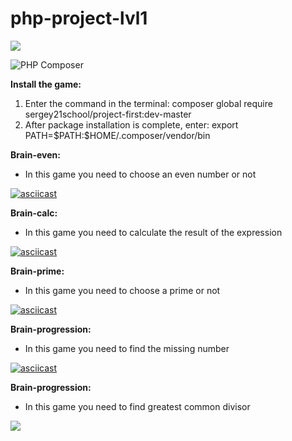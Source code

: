 # php-project-lvl1

<a href="https://codeclimate.com/github/Atar-rr/php-project-lvl1/maintainability"><img src="https://api.codeclimate.com/v1/badges/d7f50cf55da1769a1156/maintainability" /></a>

![PHP Composer](https://github.com/Atar-rr/php-project-lvl1/workflows/PHP%20Composer/badge.svg)

<strong>Install the game:</strong>
<ol>
  <li>Enter the command in the terminal: composer global require sergey21school/project-first:dev-master </li>
  <li>After package installation is complete, enter: export PATH=$PATH:$HOME/.composer/vendor/bin </li>
</ol>
<strong>Brain-even:</strong>
<ul>
  <li>In this game you need to choose an even number or not</li>
</ul>

[![asciicast](https://asciinema.org/a/uo80xNd7BYjHfcAzqFBWooG0T.svg)](https://asciinema.org/a/uo80xNd7BYjHfcAzqFBWooG0T)

<strong>Brain-calc:</strong>
<ul>
  <li>In this game you need to calculate the result of the expression</li>
</ul>

[![asciicast](https://asciinema.org/a/IztpyZgy1tY8GX3Naz7PwI8Bv.svg)](https://asciinema.org/a/IztpyZgy1tY8GX3Naz7PwI8Bv)

<strong>Brain-prime:</strong>
<ul>
  <li>In this game you need to choose a prime or not</li>
</ul>

[![asciicast](https://asciinema.org/a/QTFZ0vq2FoZtxAD950SmUFLjK.svg)](https://asciinema.org/a/QTFZ0vq2FoZtxAD950SmUFLjK)

<strong>Brain-progression:</strong>
<ul>
  <li>In this game you need to find the missing number</li>
</ul>

[![asciicast](https://asciinema.org/a/VSiwlIcE9FjnN9k9XmVLQea3F.svg)](https://asciinema.org/a/VSiwlIcE9FjnN9k9XmVLQea3F)

<strong>Brain-progression:</strong>
<ul>
  <li>In this game you need to find greatest common divisor</li>
</ul>

<a href="https://asciinema.org/a/dH5l5j6x8VBbZDYAZmchrTjci" target="_blank"><img src="https://asciinema.org/a/dH5l5j6x8VBbZDYAZmchrTjci.svg" /></a>
